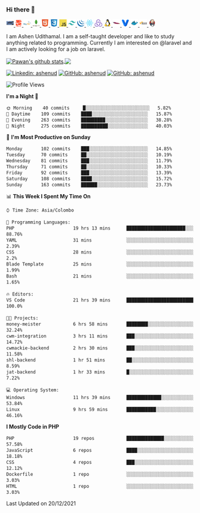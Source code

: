 ### Hi there 👋

<a align="center" href="https://github.com/ashenud"> <img width="20px" src="https://raw.githubusercontent.com/devicons/devicon/master/icons/php/php-original.svg" alt="ashenud: PHP" /> <img width="18px" src="https://raw.githubusercontent.com/devicons/devicon/master/icons/laravel/laravel-plain-wordmark.svg" alt="ashenud: Laravel" /> <img width="20px" src="https://raw.githubusercontent.com/devicons/devicon/master/icons/mysql/mysql-original-wordmark.svg" alt="ashenud: MySQL" /> <img width="20px" src="https://raw.githubusercontent.com/devicons/devicon/master/icons/mongodb/mongodb-original-wordmark.svg" alt="ashenud: mongoDB" />  <img width="20px" src="https://raw.githubusercontent.com/devicons/devicon/master/icons/html5/html5-original.svg" alt="ashenud: HTML5" /> <img width="20px" src="https://raw.githubusercontent.com/devicons/devicon/master/icons/css3/css3-original.svg" alt="ashenud: CSS3" /> <img width="20px" src="https://raw.githubusercontent.com/devicons/devicon/master/icons/javascript/javascript-original.svg" alt="ashenud: Javascript" /> <img width="20px" src="https://raw.githubusercontent.com/devicons/devicon/master/icons/tailwindcss/tailwindcss-plain.svg" alt="ashenud: Tailwindcss" /> <img width="20px" src="https://raw.githubusercontent.com/devicons/devicon/master/icons/jquery/jquery-original.svg" alt="ashenud: Jquery" /> <img width="20px" src="https://raw.githubusercontent.com/devicons/devicon/master/icons/react/react-original.svg" alt="ashenud: React" /> <img width="20px" src="https://raw.githubusercontent.com/devicons/devicon/master/icons/redux/redux-original.svg" alt="ashenud: Redux" /> <img width="20px" src="https://raw.githubusercontent.com/devicons/devicon/master/icons/linux/linux-original.svg" alt="ashenud: Linux" /> <img width="20px" src="https://raw.githubusercontent.com/devicons/devicon/master/icons/apache/apache-original.svg" alt="ashenud: Apache" /> <img width="20px" src="https://raw.githubusercontent.com/devicons/devicon/master/icons/vagrant/vagrant-original.svg" alt="ashenud: Vagrant" /> <img width="20px" src="https://raw.githubusercontent.com/devicons/devicon/master/icons/docker/docker-original.svg" alt="ashenud: Docker" /> <img width="20px" src="https://raw.githubusercontent.com/devicons/devicon/master/icons/amazonwebservices/amazonwebservices-original-wordmark.svg" alt="ashenud: AWS" /> <img width="20px" src="https://raw.githubusercontent.com/devicons/devicon/master/icons/jenkins/jenkins-original.svg" alt="ashenud: Jenkins" /> </a>

I am Ashen Udithamal. I am a self-taught developer and like to study anything related to programming. Currently I am interested on @laravel and I am actively looking for a job on laravel.

<a href="https://github.com/ashenud">
    <img height="150px" align="center" src="https://github-readme-stats.vercel.app/api?username=ashenud&show_icons=true&theme=nord&line_height=27" alt="Pawan's github stats"/>
</a>
<a href="https://github.com/ashenud">
    <img height="150px" align="center" src="https://github-readme-stats.vercel.app/api/top-langs/?username=ashenud&theme=nord&layout=compact&langs_count=6" />
</a>

[![Linkedin: ashenud](https://img.shields.io/badge/-ashenud-blue?style=flat-square&logo=Linkedin&logoColor=white&link=https://www.linkedin.com/in/ashenud/)](https://www.linkedin.com/in/ashenud/)
[![GitHub: ashenud](https://img.shields.io/github/followers/ashenud?label=follow&style=social)](https://github.com/ashenud)
[![GitHub: ashenud](https://img.shields.io/github/stars/ashenud?label=stars&style=social)](https://github.com/ashenud)
<!-- [![website](https://img.shields.io/badge/PortfolioWebsite-ashenud.live-2648ff?style=flat-square&logo=google-chrome)](https://ashenud.live/) -->

<!--START_SECTION:waka-->
![Profile Views](http://img.shields.io/badge/Profile%20Views-15-blue)

**I'm a Night 🦉** 

```text
🌞 Morning    40 commits     █░░░░░░░░░░░░░░░░░░░░░░░░   5.82% 
🌆 Daytime    109 commits    ████░░░░░░░░░░░░░░░░░░░░░   15.87% 
🌃 Evening    263 commits    █████████░░░░░░░░░░░░░░░░   38.28% 
🌙 Night      275 commits    ██████████░░░░░░░░░░░░░░░   40.03%

```
📅 **I'm Most Productive on Sunday** 

```text
Monday       102 commits    ███░░░░░░░░░░░░░░░░░░░░░░   14.85% 
Tuesday      70 commits     ██░░░░░░░░░░░░░░░░░░░░░░░   10.19% 
Wednesday    81 commits     ███░░░░░░░░░░░░░░░░░░░░░░   11.79% 
Thursday     71 commits     ██░░░░░░░░░░░░░░░░░░░░░░░   10.33% 
Friday       92 commits     ███░░░░░░░░░░░░░░░░░░░░░░   13.39% 
Saturday     108 commits    ████░░░░░░░░░░░░░░░░░░░░░   15.72% 
Sunday       163 commits    ██████░░░░░░░░░░░░░░░░░░░   23.73%

```


📊 **This Week I Spent My Time On** 

```text
⌚︎ Time Zone: Asia/Colombo

💬 Programming Languages: 
PHP                      19 hrs 13 mins      ██████████████████████░░░   88.76% 
YAML                     31 mins             ░░░░░░░░░░░░░░░░░░░░░░░░░   2.39% 
CSS                      28 mins             ░░░░░░░░░░░░░░░░░░░░░░░░░   2.2% 
Blade Template           25 mins             ░░░░░░░░░░░░░░░░░░░░░░░░░   1.99% 
Bash                     21 mins             ░░░░░░░░░░░░░░░░░░░░░░░░░   1.65%

🔥 Editors: 
VS Code                  21 hrs 39 mins      █████████████████████████   100.0%

🐱‍💻 Projects: 
money-meister            6 hrs 58 mins       ████████░░░░░░░░░░░░░░░░░   32.24% 
cwm-integration          3 hrs 11 mins       ███░░░░░░░░░░░░░░░░░░░░░░   14.72% 
cwmackie-backend         2 hrs 30 mins       ███░░░░░░░░░░░░░░░░░░░░░░   11.58% 
shl-backend              1 hr 51 mins        ██░░░░░░░░░░░░░░░░░░░░░░░   8.59% 
jat-backend              1 hr 33 mins        █░░░░░░░░░░░░░░░░░░░░░░░░   7.22%

💻 Operating System: 
Windows                  11 hrs 39 mins      █████████████░░░░░░░░░░░░   53.84% 
Linux                    9 hrs 59 mins       ███████████░░░░░░░░░░░░░░   46.16%

```

**I Mostly Code in PHP** 

```text
PHP                      19 repos            ██████████████░░░░░░░░░░░   57.58% 
JavaScript               6 repos             ████░░░░░░░░░░░░░░░░░░░░░   18.18% 
CSS                      4 repos             ███░░░░░░░░░░░░░░░░░░░░░░   12.12% 
Dockerfile               1 repo              ░░░░░░░░░░░░░░░░░░░░░░░░░   3.03% 
HTML                     1 repo              ░░░░░░░░░░░░░░░░░░░░░░░░░   3.03%

```



 Last Updated on 20/12/2021
<!--END_SECTION:waka-->

